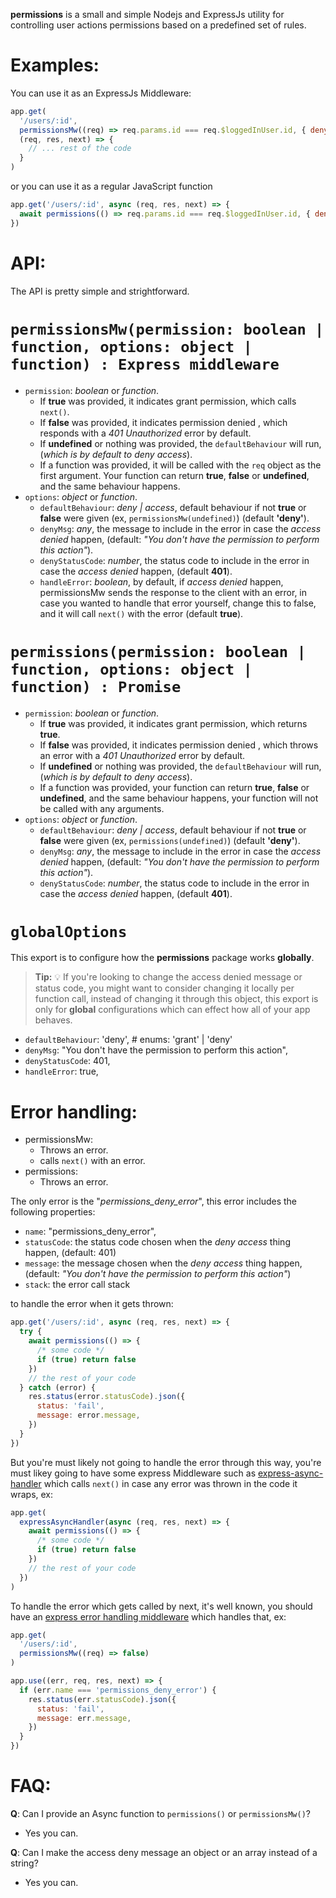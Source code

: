 **permissions** is a small and simple Nodejs and ExpressJs utility for controlling user actions permissions based on a predefined set of rules.

# Examples:

You can use it as an ExpressJs Middleware:

```js
app.get(
  '/users/:id',
  permissionsMw((req) => req.params.id === req.$loggedInUser.id, { denyMsg: 'You can only read your own data' }),
  (req, res, next) => {
    // ... rest of the code
  }
)
```

or you can use it as a regular JavaScript function

```js
app.get('/users/:id', async (req, res, next) => {
  await permissions(() => req.params.id === req.$loggedInUser.id, { denyMsg: 'You can only read your own data' })
})
```

# API:

The API is pretty simple and strightforward.

# `permissionsMw(permission: boolean | function, options: object | function) : Express middleware`

- `permission`: _boolean_ or _function_.
  - If **true** was provided, it indicates grant permission, which calls `next()`.
  - If **false** was provided, it indicates permission denied , which responds with a _401 Unauthorized_ error by default.
  - If **undefined** or nothing was provided, the `defaultBehaviour` will run, (_which is by default to deny access_).
  - If a function was provided, it will be called with the `req` object as the first argument. Your function can return **true**, **false** or **undefined**, and the same behaviour happens.
- `options`: _object_ or _function_.
  - `defaultBehaviour`: _deny | access_, default behaviour if not **true** or **false** were given (ex, `permissionsMw(undefined)`) (default **'deny'**).
  - `denyMsg`: _any_, the message to include in the error in case the _access denied_ happen, (default: _"You don't have the permission to perform this action"_).
  - `denyStatusCode`: _number_, the status code to include in the error in case the _access denied_ happen, (default **401**).
  - `handleError`: _boolean_, by default, if _access denied_ happen, permissionsMw sends the response to the client with an error, in case you wanted to handle that error yourself, change this to false, and it will call `next()` with the error (default **true**).

# `permissions(permission: boolean | function, options: object | function) : Promise`

- `permission`: _boolean_ or _function_.
  - If **true** was provided, it indicates grant permission, which returns **true**.
  - If **false** was provided, it indicates permission denied , which throws an error with a _401 Unauthorized_ error by default.
  - If **undefined** or nothing was provided, the `defaultBehaviour` will run, (_which is by default to deny access_).
  - If a function was provided, your function can return **true**, **false** or **undefined**, and the same behaviour happens, your function will not be called with any arguments.
- `options`: _object_ or _function_.
  - `defaultBehaviour`: _deny | access_, default behaviour if not **true** or **false** were given (ex, `permissions(undefined)`) (default **'deny'**).
  - `denyMsg`: _any_, the message to include in the error in case the _access denied_ happen, (default: _"You don't have the permission to perform this action"_).
  - `denyStatusCode`: _number_, the status code to include in the error in case the _access denied_ happen, (default **401**).

# `globalOptions`

This export is to configure how the **permissions** package works **globally**.

> **Tip:** 💡
> If you're looking to change the access denied message or status code, you might want to consider changing it locally per function call, instead of changing it through this object, this export is only for **global** configurations which can effect how all of your app behaves.

- `defaultBehaviour`: 'deny', # enums: 'grant' | 'deny'
- `denyMsg`: "You don't have the permission to perform this action",
- `denyStatusCode`: 401,
- `handleError`: true,

# Error handling:

- permissionsMw:
  - Throws an error.
  - calls `next()` with an error.
- permissions:
  - Throws an error.

The only error is the "_*permissions_deny_error*_", this error includes the following properties:

- `name`: "permissions_deny_error",
- `statusCode`: the status code chosen when the _deny access_ thing happen, (default: 401)
- `message`: the message chosen when the _deny access_ thing happen, (default: _"You don't have the permission to perform this action"_)
- `stack`: the error call stack

to handle the error when it gets thrown:

```js
app.get('/users/:id', async (req, res, next) => {
  try {
    await permissions(() => {
      /* some code */
      if (true) return false
    })
    // the rest of your code
  } catch (error) {
    res.status(error.statusCode).json({
      status: 'fail',
      message: error.message,
    })
  }
})
```

But you're must likely not going to handle the error through this way, you're must likey going to have some express Middleware such as [express-async-handler](https://www.npmjs.com/package/express-async-handler) which calls `next()` in case any error was thrown in the code it wraps, ex:

```js
app.get(
  expressAsyncHandler(async (req, res, next) => {
    await permissions(() => {
      /* some code */
      if (true) return false
    })
    // the rest of your code
  })
)
```

To handle the error which gets called by next, it's well known, you should have an [express error handling middleware](https://expressjs.com/en/guide/error-handling.html) which handles that, ex:

```js
app.get(
  '/users/:id',
  permissionsMw((req) => false)
)

app.use((err, req, res, next) => {
  if (err.name === 'permissions_deny_error') {
    res.status(err.statusCode).json({
      status: 'fail',
      message: err.message,
    })
  }
})
```

# FAQ:

**Q**: Can I provide an Async function to `permissions()` or `permissionsMw()`?

- Yes you can.

**Q**: Can I make the access deny message an object or an array instead of a string?

- Yes you can.
